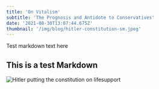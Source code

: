 ```yaml
---
title: 'On Vitalism'
subtitle: 'The Prognosis and Antidote to Conservatives'
date: '2021-08-30T13:07:44.675Z'
thumbnail: '/img/blog/hitler-constitution-sm.jpeg'
---
```


Test markdown text here

## This is a test Markdown

![Hitler putting the constitution on lifesupport](/img/blog/hitler-constitution.jpeg)
